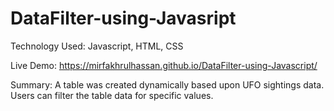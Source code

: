 # DataFilter-using-Javasript

Technology Used: Javascript, HTML, CSS

Live Demo: https://mirfakhrulhassan.github.io/DataFilter-using-Javascript/

Summary: A table was created dynamically based upon UFO sightings data. Users can filter the table data for specific values. 
